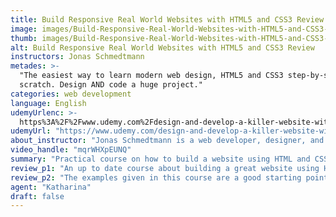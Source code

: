 ```yaml
---
title: Build Responsive Real World Websites with HTML5 and CSS3 Review
image: images/Build-Responsive-Real-World-Websites-with-HTML5-and-CSS3-Review.jpeg
thumb: images/Build-Responsive-Real-World-Websites-with-HTML5-and-CSS3-Review.jpeg
alt: Build Responsive Real World Websites with HTML5 and CSS3 Review
instructors: Jonas Schmedtmann
metades: >-
  "The easiest way to learn modern web design, HTML5 and CSS3 step-by-step from
  scratch. Design AND code a huge project."
categories: web development
language: English
udemyUrlenc: >-
  https%3A%2F%2Fwww.udemy.com%2Fdesign-and-develop-a-killer-website-with-html5-and-css3%2F
udemyUrl: "https://www.udemy.com/design-and-develop-a-killer-website-with-html5-and-css3/"
about_instructor: "Jonas Schmedtmann is a web developer, designer, and teacher. He has been building websites since 2007 and has a lot of best-selling courses. He realized his passion for teaching in college and has taught more than 200, 000 students since then."
video_handle: "mqrWHXpEUNQ"
summary: "Practical course on how to build a website using HTML and CSS3. The coverage is extensive and will give the students the right knowledge to make a fun and engaging website on their own."
review_p1: "An up to date course about building a great website using HTML and CSS3. This course has the relevant info on how to use HTML and CSS3 and helps the students understand their connection. The lessons open a new world of possibilities of what the students can do with the knowledge that they will learn from this course. This course is well-organized and helpful for the students to improve their website making skills. Aside from HTML and CSS3, students can also learn how to add jQuery to make their website more interactive and engaging. "
review_p2: "The examples given in this course are a good starting point for the students to make their own and are easily applicable in their work. The students will also learn how a PHP form works, usage of javascript, making a live site, SEO knowledge, improving the speed and performance of the website and a little bit of Google Analytics. Really helpful course that will give the students the confidence and the skill to make a great website like shown in the video lessons. It removes the overwhelming feeling of building a new website and gives the students something to work with. The instructor explains the reason behind each code and has a great pace for the students to easily follow."
agent: "Katharina"
draft: false
---
```


